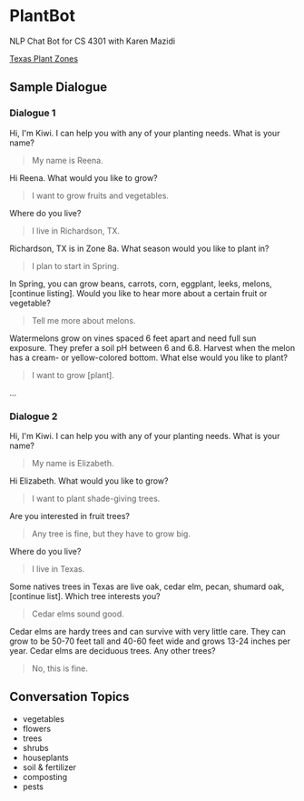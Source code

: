# PlantBot
NLP Chat Bot for CS 4301 with Karen Mazidi

[Texas Plant Zones](https://www.plantmaps.com/list-of-hardiness-zones-for-texas-cities.php)

## Sample Dialogue

### Dialogue 1

Hi, I'm Kiwi. I can help you with any of your planting needs. What is your name?

> My name is Reena.

Hi Reena. What would you like to grow?

> I want to grow fruits and vegetables.

Where do you live?

> I live in Richardson, TX.

Richardson, TX is in Zone 8a. What season would you like to plant in?

> I plan to start in Spring.

In Spring, you can grow beans, carrots, corn, eggplant, leeks, melons, [continue listing]. Would you like to hear more about a certain fruit or vegetable?

> Tell me more about melons.

Watermelons grow on vines spaced 6 feet apart and need full sun exposure. They prefer a soil pH between 6 and 6.8. Harvest when the melon has a cream- or yellow-colored bottom. What else would you like to plant?

> I want to grow [plant].

...

### Dialogue 2

Hi, I'm Kiwi. I can help you with any of your planting needs. What is your name?

> My name is Elizabeth.

Hi Elizabeth. What would you like to grow?

> I want to plant shade-giving trees.

Are you interested in fruit trees?

> Any tree is fine, but they have to grow big.

Where do you live?

> I live in Texas.

Some natives trees in Texas are live oak, cedar elm, pecan, shumard oak, [continue list]. Which tree interests you?

> Cedar elms sound good.

Cedar elms are hardy trees and can survive with very little care. They can grow to be 50-70 feet tall and 40-60 feet wide and grows 13-24 inches per year. Cedar elms are deciduous trees. Any other trees?

> No, this is fine.

## Conversation Topics

* vegetables
* flowers
* trees
* shrubs
* houseplants
* soil & fertilizer
* composting
* pests
